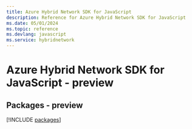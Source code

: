 ```yaml
---
title: Azure Hybrid Network SDK for JavaScript
description: Reference for Azure Hybrid Network SDK for JavaScript
ms.date: 05/01/2024
ms.topic: reference
ms.devlang: javascript
ms.service: hybridnetwork
---
```

# Azure Hybrid Network SDK for JavaScript - preview
## Packages - preview
[!INCLUDE [packages](hybrid-network-index.md)]